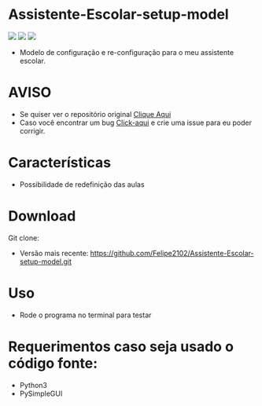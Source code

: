 # Assistente-Escolar-setup-model

![](https://img.shields.io/badge/Assistente%20escolar-ALL-blue)
![](https://img.shields.io/badge/plataforma-win32--win64--source-blue?style=flat&logo=appveyor)
![](https://img.shields.io/badge/python-3.x.x-blue)

 - Modelo de configuração e re-configuração para o meu assistente escolar.

# AVISO
- Se quiser ver o repositório original [Clique Aqui](https://github.com/Felipe2102/Assistente-Escolar)
- Caso você encontrar um bug [Click-aqui](https://github.com/Felipe2102/Assistente-Escolar-setup-model/issues/new) e crie uma issue para eu poder corrigir.


# Características
  - Possibilidade de redefinição das aulas
 
# Download
Git clone:
 - Versão mais recente: https://github.com/Felipe2102/Assistente-Escolar-setup-model.git

# Uso
  - Rode o programa no terminal para testar

# Requerimentos caso seja usado o código fonte:
 - Python3
 - PySimpleGUI
 
